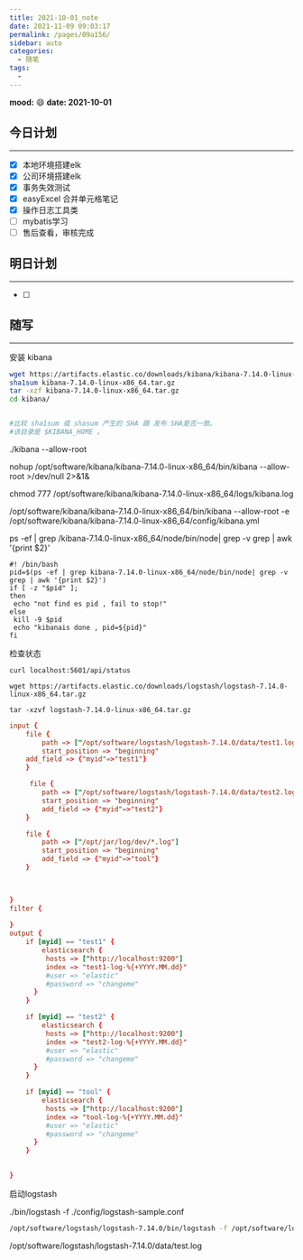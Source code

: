 ```yaml
---
title: 2021-10-01_note
date: 2021-11-09 09:03:17
permalink: /pages/09a156/
sidebar: auto
categories:
  - 随笔
tags:
  - 
---
```

**mood:** :smile:  																		**date: 2021-10-01**  
## 今日计划  
------
- [x]  本地环境搭建elk
- [x]  公司环境搭建elk
- [x]  事务失效测试
- [x]  easyExcel 合并单元格笔记
- [x]  操作日志工具类
- [ ]  mybatis学习
- [ ]  售后查看，审核完成 
## 明日计划  
------
- [ ]  
## 随写 
------

安装 kibana



```sh
wget https://artifacts.elastic.co/downloads/kibana/kibana-7.14.0-linux-x86_64.tar.gz
sha1sum kibana-7.14.0-linux-x86_64.tar.gz 
tar -xzf kibana-7.14.0-linux-x86_64.tar.gz
cd kibana/ 


#比较 sha1sum 或 shasum 产生的 SHA 跟 发布 SHA是否一致。
#该目录是 $KIBANA_HOME 。
```

./kibana --allow-root

nohup /opt/software/kibana/kibana-7.14.0-linux-x86_64/bin/kibana --allow-root  \>/dev/null 2>&1& 



chmod 777  /opt/software/kibana/kibana-7.14.0-linux-x86_64/logs/kibana.log

/opt/software/kibana/kibana-7.14.0-linux-x86_64/bin/kibana --allow-root -e /opt/software/kibana/kibana-7.14.0-linux-x86_64/config/kibana.yml



ps -ef | grep /kibana-7.14.0-linux-x86_64/node/bin/node| grep -v grep | awk '{print $2}'

```
#! /bin/bash
pid=$(ps -ef | grep kibana-7.14.0-linux-x86_64/node/bin/node| grep -v grep | awk '{print $2}')
if [ -z "$pid" ];
then
 echo "not find es pid , fail to stop!"
else
 kill -9 $pid
 echo "kibanais done , pid=${pid}" 
fi
```



检查状态

```shell
curl localhost:5601/api/status
```



```
wget https://artifacts.elastic.co/downloads/logstash/logstash-7.14.0-linux-x86_64.tar.gz

tar -xzvf logstash-7.14.0-linux-x86_64.tar.gz
```



```conf
input {
    file {
        path => ["/opt/software/logstash/logstash-7.14.0/data/test1.log"]
        start_position => "beginning"
	add_field => {"myid"=>"test1"}
    }

     file {
        path => ["/opt/software/logstash/logstash-7.14.0/data/test2.log"]
        start_position => "beginning"
        add_field => {"myid"=>"test2"}
    }

    file {
        path => ["/opt/jar/log/dev/*.log"]
        start_position => "beginning"
        add_field => {"myid"=>"tool"}
    }

    

}
filter {
    
}
output {
	if [myid] == "test1" {
		elasticsearch {
	   	 hosts => ["http://localhost:9200"]
	   	 index => "test1-log-%{+YYYY.MM.dd}"
	   	 #user => "elastic"
	   	 #password => "changeme"
	  }
	}

	if [myid] == "test2" {
		elasticsearch {
	   	 hosts => ["http://localhost:9200"]
	   	 index => "test2-log-%{+YYYY.MM.dd}"
	   	 #user => "elastic"
	   	 #password => "changeme"
	  }
	}

	if [myid] == "tool" {
		elasticsearch {
	   	 hosts => ["http://localhost:9200"]
	   	 index => "tool-log-%{+YYYY.MM.dd}"
	   	 #user => "elastic"
	   	 #password => "changeme"
	  }
	}
     

}

```



启动logstash

./bin/logstash -f ./config/logstash-sample.conf



```sh
/opt/software/logstash/logstash-7.14.0/bin/logstash -f /opt/software/logstash/logstash-7.14.0/config/logstash-file.conf -t
```

/opt/software/logstash/logstash-7.14.0/data/test.log

